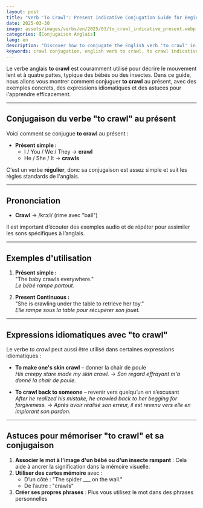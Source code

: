 ```yaml
---
layout: post
title: "Verb 'To Crawl': Present Indicative Conjugation Guide for Beginners"
date: 2025-03-30
image: assets/images/verbs/en/2025/03/to_crawl_indicative_present.webp
categories: [Conjugaison Anglais]
lang: en
description: "Discover how to conjugate the English verb 'to crawl' in the present indicative. This comprehensive guide is ideal for beginners who want to learn how to use 'to crawl' correctly with examples, idiomatic expressions, and practical tips."
keywords: crawl conjugation, english verb to crawl, to crawl indicative present, english conjugation, learn english
---
```


Le verbe anglais **to crawl** est couramment utilisé pour décrire le mouvement lent et à quatre pattes, typique des bébés ou des insectes. Dans ce guide, nous allons vous montrer comment conjuguer **to crawl** au présent, avec des exemples concrets, des expressions idiomatiques et des astuces pour l'apprendre efficacement.


---

## Conjugaison du verbe "to crawl" au présent

Voici comment se conjugue **to crawl** au présent :

- **Présent simple :**
  - I / You / We / They → **crawl**
  - He / She / It → **crawls**

C'est un verbe **régulier**, donc sa conjugaison est assez simple et suit les règles standards de l'anglais.

---

## Prononciation

- **Crawl** → /krɔːl/ (rime avec "ball")

Il est important d’écouter des exemples audio et de répéter pour assimiler les sons spécifiques à l’anglais.

---

## Exemples d'utilisation

1. **Présent simple :**  
   "The baby crawls everywhere."  
   _Le bébé rampe partout._

2. **Present Continuous :**  
   "She is crawling under the table to retrieve her toy."  
   _Elle rampe sous la table pour récupérer son jouet._

---

## Expressions idiomatiques avec "to crawl"

Le verbe *to crawl* peut aussi être utilisé dans certaines expressions idiomatiques :

- **To make one's skin crawl** – donner la chair de poule  
  _His creepy stare made my skin crawl._ → _Son regard effrayant m'a donné la chair de poule._

- **To crawl back to someone** – revenir vers quelqu’un en s’excusant  
  _After he realized his mistake, he crawled back to her begging for forgiveness._ → _Après avoir réalisé son erreur, il est revenu vers elle en implorant son pardon._

---

## Astuces pour mémoriser "to crawl" et sa conjugaison

1. **Associer le mot à l'image d'un bébé ou d'un insecte rampant** : Cela aide à ancrer la signification dans la mémoire visuelle.
2. **Utiliser des cartes mémoire** avec :  
   - D’un côté : "The spider ___ on the wall."  
   - De l’autre : "crawls"
3. **Créer ses propres phrases** : Plus vous utilisez le mot dans des phrases personnelles